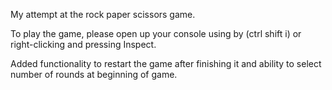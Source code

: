 My attempt at the rock paper scissors game.

To play the game, please open up your console using by (ctrl shift i) or right-clicking and pressing Inspect.

Added functionality to restart the game after finishing it
and ability to select number of rounds at beginning of game.
